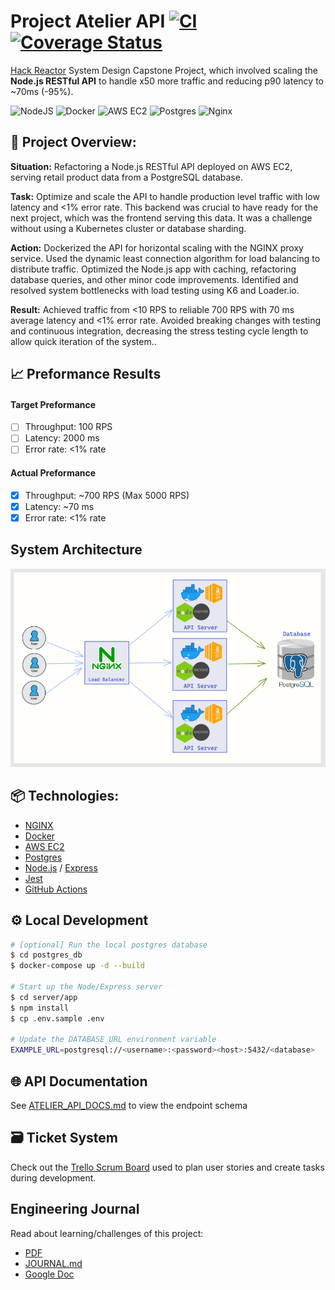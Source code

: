 # Project Atelier API [![CI](https://github.com/sdc-bareminimum/project-catwalk-related-service/actions/workflows/main.yml/badge.svg?branch=main)](https://github.com/sdc-bareminimum/project-catwalk-related-service/actions/workflows/main.yml) [![Coverage Status](https://coveralls.io/repos/github/sdc-bareminimum/project-catwalk-related-service/badge.svg?branch=main)](https://coveralls.io/github/sdc-bareminimum/project-catwalk-related-service?branch=main)

[Hack Reactor](https://www.hackreactor.com/) System Design Capstone Project, which involved scaling the **Node.js RESTful API** to handle x50 more traffic and reducing p90 latency to ~70ms (-95%).

 ![NodeJS](https://img.shields.io/badge/node.js-6DA55F?style=for-the-badge&logo=node.js&logoColor=white) ![Docker](https://img.shields.io/badge/docker-%230db7ed.svg?style=for-the-badge&logo=docker&logoColor=white) ![AWS EC2](https://img.shields.io/badge/aws-ec2-orange.svg?style=for-the-badge&logo=aws-ec2&logoColor=white) ![Postgres](https://img.shields.io/badge/postgres-%23316192.svg?style=for-the-badge&logo=postgresql&logoColor=white) ![Nginx](https://img.shields.io/badge/nginx-%23009639.svg?style=for-the-badge&logo=nginx&logoColor=white)

## 🌟 Project Overview:

**Situation:** Refactoring a Node.js RESTful API deployed on AWS EC2, serving retail product data from a PostgreSQL database.

**Task:** Optimize and scale the API to handle production level traffic with low latency and <1% error rate. This backend was crucial to have ready for the next project, which was the frontend serving this data. It was a challenge without using a Kubernetes cluster or database sharding.

**Action:** Dockerized the API for horizontal scaling with the NGINX proxy service. Used the dynamic least connection algorithm for load balancing to distribute traffic.  Optimized the Node.js app  with caching, refactoring database queries, and other minor code improvements.  Identified and resolved system bottlenecks with load testing using K6 and Loader.io.

**Result:** Achieved traffic from <10 RPS to reliable 700 RPS with 70 ms average latency and <1% error rate. Avoided breaking changes with testing and continuous integration, decreasing the stress testing cycle length to allow  quick iteration of the system..

## 📈 Preformance Results

#### Target Preformance
- [ ] Throughput: 100 RPS
- [ ] Latency: 2000 ms
- [ ] Error rate: <1% rate

#### Actual Preformance
- [x] Throughput: ~700 RPS (Max 5000 RPS)
- [x] Latency: ~70 ms
- [x] Error rate: <1% rate

## System Architecture

![Architecture Diagram](resources/images/architecture_diagram.png)

## 📦 Technologies:
- [NGINX](https://www.nginx.com/)
- [Docker](https://www.docker.com/)
- [AWS EC2](https://aws.amazon.com/ec2/)
- [Postgres](https://www.postgresql.org/)
- [Node.js](https://nodejs.org/en/) / [Express](https://expressjs.com/)
- [Jest](https://jestjs.io/)
- [GitHub Actions](https://github.com/features/actions)

## ⚙️ Local Development

```sh
# [optional] Run the local postgres database
$ cd postgres_db
$ docker-compose up -d --build

# Start up the Node/Express server
$ cd server/app
$ npm install
$ cp .env.sample .env

# Update the DATABASE_URL environment variable
EXAMPLE_URL=postgresql://<username>:<password><host>:5432/<database>
```

## 🌐 API Documentation

See [ATELIER_API_DOCS.md](./ATELIER_API_DOCS.md) to view the endpoint schema

## 🗃️ Ticket System

Check out the [Trello Scrum Board](https://trello.com/b/Ua5qkKmA/trello-system-design-capstone) used to plan user stories and create tasks during development.

## Engineering Journal

Read about learning/challenges of this project:
- [PDF](resources/system_design_project_engineering_journal.pdf) &nbsp;
- [JOURNAL.md](resources/JOURNAL.md)
- [Google Doc](https://docs.google.com/document/d/1pTTeDCzcKNozd9dljexVn-PrXwzoTBS0hby2dOZ95yw)
